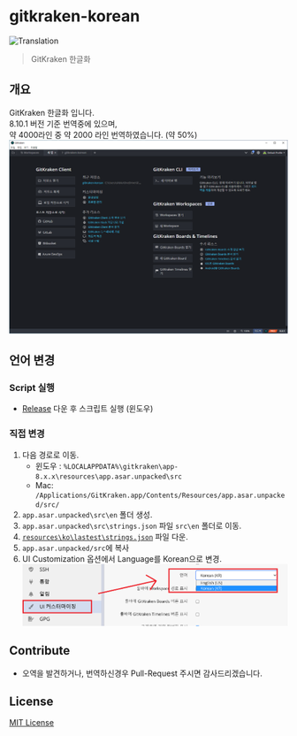 # gitkraken-korean
![Translation](https://img.shields.io/badge/Translation-50%25-green)
> GitKraken 한글화


## 개요

GitKraken 한글화 입니다.  
8.10.1 버전 기준 번역중에 있으며,  
약 4000라인 중 약 2000 라인 번역하였습니다. (약 50%)  
![Main](.github/images/main.png)



## 언어 변경

### Script 실행
- [Release](https://github.com/shblue21/gitkraken-korean/releases) 다운 후 스크립트 실행 (윈도우)

### 직접 변경
1. 다음 경로로 이동.
   - 윈도우 : `%LOCALAPPDATA%\gitkraken\app-8.x.x\resources\app.asar.unpacked\src`
   - Mac: `/Applications/GitKraken.app/Contents/Resources/app.asar.unpacked/src/`
2. `app.asar.unpacked\src\en` 폴더 생성.
3. `app.asar.unpacked\src\strings.json` 파일 `src\en` 폴더로 이동.
4. [`resources\ko\lastest\strings.json`](https://raw.githubusercontent.com/shblue21/gitkraken-korean/main/resources/ko/lastest/strings.json) 파일 다운.
5. `app.asar.unpacked/src`에 복사
6. UI Customization 옵션에서 Language를 Korean으로 변경.
![uicustomize](.github/images/uicustomize.png)
  

## Contribute

- 오역을 발견하거나, 번역하신경우 Pull-Request 주시면 감사드리겠습니다.

## License
[MIT License](https://raw.githubusercontent.com/shblue21/gitkraken-korean/main/LICENSE)